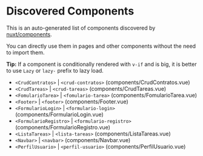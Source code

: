 # Discovered Components

This is an auto-generated list of components discovered by [nuxt/components](https://github.com/nuxt/components).

You can directly use them in pages and other components without the need to import them.

**Tip:** If a component is conditionally rendered with `v-if` and is big, it is better to use `Lazy` or `lazy-` prefix to lazy load.

- `<CrudContratos>` | `<crud-contratos>` (components/CrudContratos.vue)
- `<CrudTareas>` | `<crud-tareas>` (components/CrudTareas.vue)
- `<FomularioTarea>` | `<fomulario-tarea>` (components/FomularioTarea.vue)
- `<Footer>` | `<footer>` (components/Footer.vue)
- `<FormularioLogin>` | `<formulario-login>` (components/FormularioLogin.vue)
- `<FormularioRegistro>` | `<formulario-registro>` (components/FormularioRegistro.vue)
- `<ListaTareas>` | `<lista-tareas>` (components/ListaTareas.vue)
- `<Navbar>` | `<navbar>` (components/Navbar.vue)
- `<PerfilUsuario>` | `<perfil-usuario>` (components/PerfilUsuario.vue)

